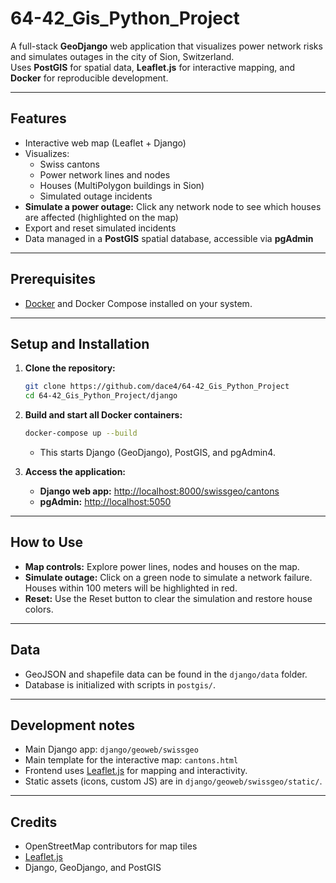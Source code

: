 # 64-42_Gis_Python_Project

A full-stack **GeoDjango** web application that visualizes power network risks and simulates outages in the city of Sion, Switzerland.  
Uses **PostGIS** for spatial data, **Leaflet.js** for interactive mapping, and **Docker** for reproducible development.

---

## Features

- Interactive web map (Leaflet + Django)
- Visualizes:
  - Swiss cantons
  - Power network lines and nodes
  - Houses (MultiPolygon buildings in Sion)
  - Simulated outage incidents
- **Simulate a power outage:** Click any network node to see which houses are affected (highlighted on the map)
- Export and reset simulated incidents
- Data managed in a **PostGIS** spatial database, accessible via **pgAdmin**

---

## Prerequisites

- [Docker](https://www.docker.com/get-started) and Docker Compose installed on your system.

---

## Setup and Installation

1. **Clone the repository:**
    ```bash
    git clone https://github.com/dace4/64-42_Gis_Python_Project
    cd 64-42_Gis_Python_Project/django
    ```

2. **Build and start all Docker containers:**
    ```bash
    docker-compose up --build
    ```
    - This starts Django (GeoDjango), PostGIS, and pgAdmin4.

3. **Access the application:**
    - **Django web app:** [http://localhost:8000/swissgeo/cantons](http://localhost:8000/swissgeo/cantons)
    - **pgAdmin:** [http://localhost:5050](http://localhost:5050)

---

## How to Use

- **Map controls:** Explore power lines, nodes and houses on the map.
- **Simulate outage:** Click on a green node to simulate a network failure. Houses within 100 meters will be highlighted in red.
- **Reset:** Use the Reset button to clear the simulation and restore house colors.

---

## Data

- GeoJSON and shapefile data can be found in the `django/data` folder.
- Database is initialized with scripts in `postgis/`.

---

## Development notes

- Main Django app: `django/geoweb/swissgeo`
- Main template for the interactive map: `cantons.html`
- Frontend uses [Leaflet.js](https://leafletjs.com/) for mapping and interactivity.
- Static assets (icons, custom JS) are in `django/geoweb/swissgeo/static/`.

---

## Credits

- OpenStreetMap contributors for map tiles
- [Leaflet.js](https://leafletjs.com/)
- Django, GeoDjango, and PostGIS
